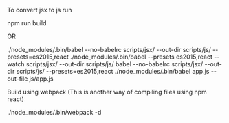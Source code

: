 To convert jsx to js run

npm run build

OR


./node_modules/.bin/babel --no-babelrc scripts/jsx/ --out-dir scripts/js/ --presets=es2015,react
./node_modules/.bin/babel --presets es2015,react --watch  scripts/jsx/ --out-dir scripts/js/
babel --no-babelrc scripts/jsx/ --out-dir scripts/js/ --presets=es2015,react
./node_modules/.bin/babel app.js --out-file js/app.js

Build using webpack (This is another way of compiling files using npm react)

./node_modules/.bin/webpack -d

